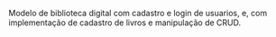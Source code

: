  Modelo de biblioteca digital com cadastro e login de usuarios, e, com implementação de cadastro de livros e manipulação de CRUD.
